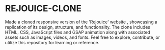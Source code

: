 # REJOUICE-CLONE
Made a cloned responsive version of the 'Rejouice' website , showcasing a replication of its design, structure, and functionality. The clone includes HTML, CSS, JavaScript files and GSAP animation along with associated assets such as images, videos, and fonts. Feel free to explore, contribute, or utilize this repository for learning or reference.
